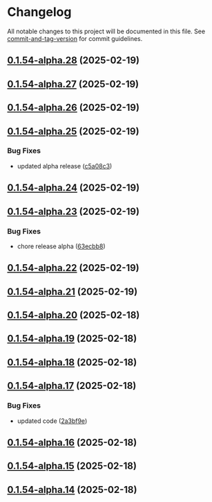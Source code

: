 # Changelog

All notable changes to this project will be documented in this file. See [commit-and-tag-version](https://github.com/absolute-version/commit-and-tag-version) for commit guidelines.

## [0.1.54-alpha.28](https://github.com/khanzzirfan/TestAI-Agent.git/compare/v0.1.54-alpha.27...v0.1.54-alpha.28) (2025-02-19)

## [0.1.54-alpha.27](https://github.com/khanzzirfan/TestAI-Agent.git/compare/v0.1.54-alpha.26...v0.1.54-alpha.27) (2025-02-19)

## [0.1.54-alpha.26](https://github.com/khanzzirfan/TestAI-Agent.git/compare/v0.1.54-alpha.25...v0.1.54-alpha.26) (2025-02-19)

## [0.1.54-alpha.25](https://github.com/khanzzirfan/TestAI-Agent.git/compare/v0.1.54-alpha.24...v0.1.54-alpha.25) (2025-02-19)

### Bug Fixes

- updated alpha release
  ([c5a08c3](https://github.com/khanzzirfan/TestAI-Agent.git/commit/c5a08c35c2540b5d5bb6f059402638a4b58cefa6))

## [0.1.54-alpha.24](https://github.com/khanzzirfan/TestAI-Agent.git/compare/v0.1.54-alpha.23...v0.1.54-alpha.24) (2025-02-19)

## [0.1.54-alpha.23](https://github.com/khanzzirfan/TestAI-Agent.git/compare/v0.1.54-alpha.22...v0.1.54-alpha.23) (2025-02-19)

### Bug Fixes

- chore release alpha
  ([63ecbb8](https://github.com/khanzzirfan/TestAI-Agent.git/commit/63ecbb8d2f06eddb76606e89628b35a91fc786ea))

## [0.1.54-alpha.22](https://github.com/khanzzirfan/TestAI-Agent.git/compare/v0.1.54-alpha.21...v0.1.54-alpha.22) (2025-02-19)

## [0.1.54-alpha.21](https://github.com/khanzzirfan/TestAI-Agent.git/compare/v0.1.54-alpha.20...v0.1.54-alpha.21) (2025-02-19)

## [0.1.54-alpha.20](https://github.com/khanzzirfan/TestAI-Agent.git/compare/v0.1.54-alpha.19...v0.1.54-alpha.20) (2025-02-18)

## [0.1.54-alpha.19](https://github.com/khanzzirfan/TestAI-Agent.git/compare/v0.1.54-alpha.18...v0.1.54-alpha.19) (2025-02-18)

## [0.1.54-alpha.18](https://github.com/khanzzirfan/TestAI-Agent.git/compare/v0.1.54-alpha.17...v0.1.54-alpha.18) (2025-02-18)

## [0.1.54-alpha.17](https://github.com/khanzzirfan/TestAI-Agent.git/compare/v0.1.54-alpha.16...v0.1.54-alpha.17) (2025-02-18)

### Bug Fixes

- updated code
  ([2a3bf9e](https://github.com/khanzzirfan/TestAI-Agent.git/commit/2a3bf9ee90514b5a85b8959f231fcd7c661ae2fa))

## [0.1.54-alpha.16](https://github.com/khanzzirfan/TestAI-Agent.git/compare/v0.1.54-alpha.15...v0.1.54-alpha.16) (2025-02-18)

## [0.1.54-alpha.15](https://github.com/khanzzirfan/TestAI-Agent.git/compare/v0.1.54-alpha.14...v0.1.54-alpha.15) (2025-02-18)

## [0.1.54-alpha.14](https://github.com/khanzzirfan/TestAI-Agent.git/compare/v0.1.54-alpha.13...v0.1.54-alpha.14) (2025-02-18)
